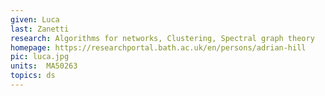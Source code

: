```yaml
---
given: Luca
last: Zanetti
research: Algorithms for networks, Clustering, Spectral graph theory
homepage: https://researchportal.bath.ac.uk/en/persons/adrian-hill
pic: luca.jpg
units:  MA50263
topics: ds
---
```

